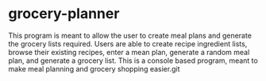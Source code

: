 # grocery-planner

This program is meant to allow the user to create meal plans and generate the grocery lists required. 
Users are able to create recipe ingredient lists, browse their existing recipes, enter a mean plan, generate a random meal plan, and generate a grocery list.
This is a console based program, meant to make meal planning and grocery shopping easier.git 
